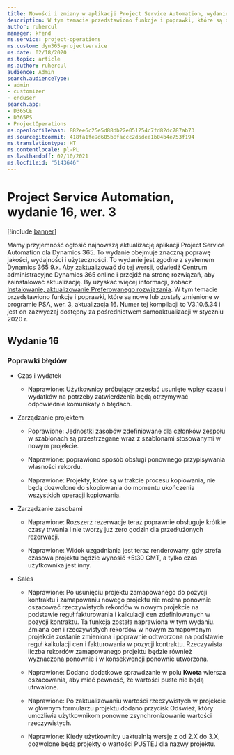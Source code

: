 ```yaml
---
title: Nowości i zmiany w aplikacji Project Service Automation, wydanie 16, wer. 3
description: W tym temacie przedstawiono funkcje i poprawki, które są dostepne w programie Project Service Automation, aktualizacja 16, wer. 3.
author: ruhercul
manager: kfend
ms.service: project-operations
ms.custom: dyn365-projectservice
ms.date: 02/18/2020
ms.topic: article
ms.author: ruhercul
audience: Admin
search.audienceType:
- admin
- customizer
- enduser
search.app:
- D365CE
- D365PS
- ProjectOperations
ms.openlocfilehash: 882ee6c25e5d88db22e051254c7fd82dc787ab73
ms.sourcegitcommit: 418fa1fe9d605b8faccc2d5dee1b04b4e753f194
ms.translationtype: HT
ms.contentlocale: pl-PL
ms.lasthandoff: 02/10/2021
ms.locfileid: "5143646"
---
```

# <a name="project-service-automation-update-release-16-v3"></a>Project Service Automation, wydanie 16, wer. 3

[!include [banner](../includes/psa-now-project-operations.md)]

Mamy przyjemność ogłosić najnowszą aktualizację aplikacji Project Service Automation dla Dynamics 365. To wydanie obejmuje znaczną poprawę jakości, wydajności i użyteczności.  To wydanie jest zgodne z systemem Dynamics 365 9.x. Aby zaktualizować do tej wersji, odwiedź Centrum administracyjne Dynamics 365 online i przejdź na stronę rozwiązań, aby zainstalować aktualizację. By uzyskać więcej informacji, zobacz [Instalowanie, aktualizowanie Preferowanego rozwiązania](https://docs.microsoft.com/dynamics365/project-service/upgrade-psa-home-page).
W tym temacie przedstawiono funkcje i poprawki, które są nowe lub zostały zmienione w programie PSA, wer. 3, aktualizacja 16. Numer tej kompilacji to V3.10.6.34 i jest on zazwyczaj dostępny za pośrednictwem samoaktualizacji w styczniu 2020 r.


## <a name="update-release-16"></a>Wydanie 16

### <a name="bug-fixes"></a>Poprawki błędów

-   Czas i wydatek

    -   Naprawione: Użytkownicy próbujący przesłać usunięte wpisy czasu i wydatków na potrzeby zatwierdzenia będą otrzymywać odpowiednie komunikaty o błędach.

-   Zarządzanie projektem

    -   Poprawione: Jednostki zasobów zdefiniowane dla członków zespołu w szablonach są przestrzegane wraz z szablonami stosowanymi w nowym projekcie.

    -   Naprawione: poprawiono sposób obsługi ponownego przypisywania własności rekordu.

    -   Naprawione: Projekty, które są w trakcie procesu kopiowania, nie będą dozwolone do skopiowania do momentu ukończenia wszystkich operacji kopiowania.

-   Zarządzanie zasobami

    -   Naprawione: Rozszerz rezerwacje teraz poprawnie obsługuje krótkie czasy trwania i nie tworzy już zero godzin dla przedłużonych rezerwacji.

    -   Naprawione: Widok uzgadniania jest teraz renderowany, gdy strefa czasowa projektu będzie wynosić +5:30 GMT, a tylko czas użytkownika jest inny.

-   Sales

    -   Naprawione: Po usunięciu projektu zamapowanego do pozycji kontraktu i zamapowaniu nowego projektu nie można ponownie oszacować rzeczywistych rekordów w nowym projekcie na podstawie reguł fakturowania i kalkulacji cen zdefiniowanych w pozycji kontraktu. Ta funkcja została naprawiona w tym wydaniu. Zmiana cen i rzeczywistych rekordów w nowym zamapowanym projekcie zostanie zmieniona i poprawnie odtworzona na podstawie reguł kalkulacji cen i fakturowania w pozycji kontraktu. Rzeczywista liczba rekordów zamapowanego projektu będzie również wyznaczona ponownie i w konsekwencji ponownie utworzona.

    -   Naprawione: Dodano dodatkowe sprawdzanie w polu **Kwota** wiersza oszacowania, aby mieć pewność, że wartości puste nie będą utrwalone.

    -   Naprawione: Po zaktualizowaniu wartości rzeczywistych w projekcie w głównym formularzu projektu dodano przycisk Odśwież, który umożliwia użytkownikom ponowne zsynchronizowanie wartości rzeczywistych.

    -   Naprawione: Kiedy użytkownicy uaktualnią wersję z od 2.X do 3.X, dozwolone będą projekty o wartości PUSTEJ dla nazwy projektu.

